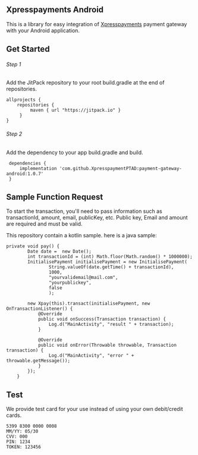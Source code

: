 ## Xpresspayments Android

This is a library for easy integration of [Xpresspayments](https://https://www.xpresspayments.com.com) payment gateway with your Android application.

## Get Started

###### Step 1

Add the JitPack repository to your root build.gradle at the end of repositories.

```
allprojects {
    repositories {
         maven { url "https://jitpack.io" }
     }
}
```

###### Step 2

Add the dependency to your app build.gradle and build.

```
 dependencies {
     implementation 'com.github.XpresspaymentPTAD:payment-gateway-android:1.0.7'
 }

```

## Sample Function Request

To start the transaction, you'll need to pass information such as transactionId, amount, email, publicKey, etc. Public key, Email and amount are required and must be valid.

This repository contain a kotlin sample. here is a java sample:

```
private void pay() {
        Date date =  new Date();
        int transactionId = (int) Math.floor(Math.random() * 1000000);
        InitialisePayment initialisePayment = new InitialisePayment(
                String.valueOf(date.getTime() + transactionId),
                1000,
                "yourvalidemail@mail.com",
                "yourpublickey",
                false
                );

        new Xpay(this).transact(initialisePayment, new OnTransactionListener() {
            @Override
            public void onSuccess(Transaction transaction) {
                Log.d("MainActivity", "result " + transaction);
            }

            @Override
            public void onError(Throwable throwable, Transaction transaction) {
                Log.d("MainActivity", "error " + throwable.getMessage());
            }
        });
    }

```

## Test

We provide test card for your use instead of using your own debit/credit cards.

```
5399 8300 0000 0008
MM/YY: 05/30
CVV: 000
PIN: 1234
TOKEN: 123456
```
